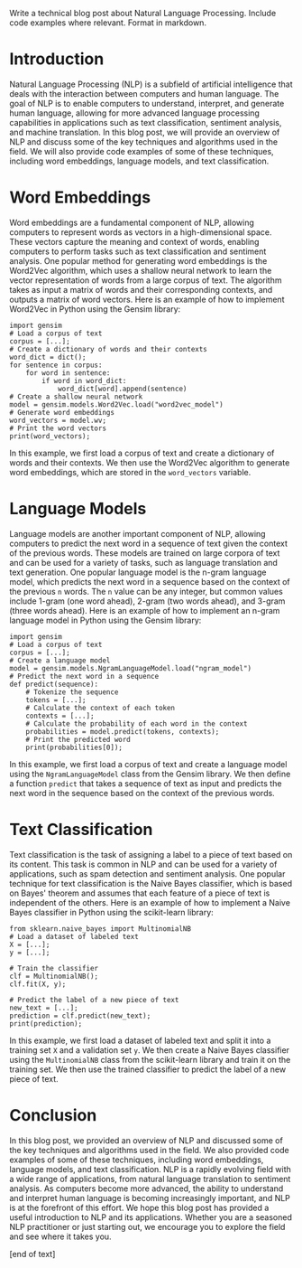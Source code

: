  Write a technical blog post about Natural Language Processing. Include code examples where relevant. Format in markdown.
# Introduction

Natural Language Processing (NLP) is a subfield of artificial intelligence that deals with the interaction between computers and human language. The goal of NLP is to enable computers to understand, interpret, and generate human language, allowing for more advanced language processing capabilities in applications such as text classification, sentiment analysis, and machine translation.
In this blog post, we will provide an overview of NLP and discuss some of the key techniques and algorithms used in the field. We will also provide code examples of some of these techniques, including word embeddings, language models, and text classification.
# Word Embeddings

Word embeddings are a fundamental component of NLP, allowing computers to represent words as vectors in a high-dimensional space. These vectors capture the meaning and context of words, enabling computers to perform tasks such as text classification and sentiment analysis.
One popular method for generating word embeddings is the Word2Vec algorithm, which uses a shallow neural network to learn the vector representation of words from a large corpus of text. The algorithm takes as input a matrix of words and their corresponding contexts, and outputs a matrix of word vectors.
Here is an example of how to implement Word2Vec in Python using the Gensim library:
```
import gensim
# Load a corpus of text
corpus = [...];
# Create a dictionary of words and their contexts
word_dict = dict();
for sentence in corpus:
    for word in sentence:
        if word in word_dict:
            word_dict[word].append(sentence)
# Create a shallow neural network
model = gensim.models.Word2Vec.load("word2vec_model")
# Generate word embeddings
word_vectors = model.wv;
# Print the word vectors
print(word_vectors);
```
In this example, we first load a corpus of text and create a dictionary of words and their contexts. We then use the Word2Vec algorithm to generate word embeddings, which are stored in the `word_vectors` variable.
# Language Models

Language models are another important component of NLP, allowing computers to predict the next word in a sequence of text given the context of the previous words. These models are trained on large corpora of text and can be used for a variety of tasks, such as language translation and text generation.
One popular language model is the n-gram language model, which predicts the next word in a sequence based on the context of the previous `n` words. The `n` value can be any integer, but common values include 1-gram (one word ahead), 2-gram (two words ahead), and 3-gram (three words ahead).
Here is an example of how to implement an n-gram language model in Python using the Gensim library:
```
import gensim
# Load a corpus of text
corpus = [...];
# Create a language model
model = gensim.models.NgramLanguageModel.load("ngram_model")
# Predict the next word in a sequence
def predict(sequence):
    # Tokenize the sequence
    tokens = [...];
    # Calculate the context of each token
    contexts = [...];
    # Calculate the probability of each word in the context
    probabilities = model.predict(tokens, contexts);
    # Print the predicted word
    print(probabilities[0]);
```
In this example, we first load a corpus of text and create a language model using the `NgramLanguageModel` class from the Gensim library. We then define a function `predict` that takes a sequence of text as input and predicts the next word in the sequence based on the context of the previous words.
# Text Classification

Text classification is the task of assigning a label to a piece of text based on its content. This task is common in NLP and can be used for a variety of applications, such as spam detection and sentiment analysis.
One popular technique for text classification is the Naive Bayes classifier, which is based on Bayes' theorem and assumes that each feature of a piece of text is independent of the others.
Here is an example of how to implement a Naive Bayes classifier in Python using the scikit-learn library:
```
from sklearn.naive_bayes import MultinomialNB
# Load a dataset of labeled text
X = [...];
y = [...];

# Train the classifier
clf = MultinomialNB();
clf.fit(X, y);

# Predict the label of a new piece of text
new_text = [...];
prediction = clf.predict(new_text);
print(prediction);
```
In this example, we first load a dataset of labeled text and split it into a training set `X` and a validation set `y`. We then create a Naive Bayes classifier using the `MultinomialNB` class from the scikit-learn library and train it on the training set. We then use the trained classifier to predict the label of a new piece of text.
# Conclusion

In this blog post, we provided an overview of NLP and discussed some of the key techniques and algorithms used in the field. We also provided code examples of some of these techniques, including word embeddings, language models, and text classification.
NLP is a rapidly evolving field with a wide range of applications, from natural language translation to sentiment analysis. As computers become more advanced, the ability to understand and interpret human language is becoming increasingly important, and NLP is at the forefront of this effort.
We hope this blog post has provided a useful introduction to NLP and its applications. Whether you are a seasoned NLP practitioner or just starting out, we encourage you to explore the field and see where it takes you.



 [end of text]


